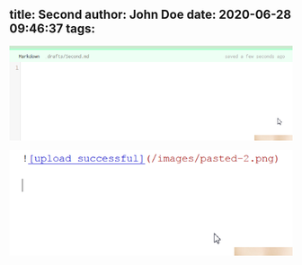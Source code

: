 title: Second
author: John Doe
date: 2020-06-28 09:46:37
tags:
---
![upload successful](/images/pasted-2.png)



![upload successful](/hexo/images/pasted-0.png)


